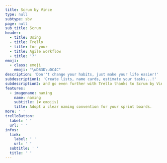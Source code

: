 ```yaml
---
title: Scrum by Vince
type: null
subtype: sbv
page: null
sub_title: Scrum
header:
  - title: Using
  - title: Trello
  - title: for your
  - title: Agile workflow
  - title: '?'
emoji:
  - class: emoji
    emoji: "\uD83D\uDC4C"
description: 'Don''t change your habits, just make your life easier!'
subdescription1: 'Create lists, name cards, estimate your tasks...!'
subdescription2: and go even further with Trello thanks to Scrum by Vince
features:
  - imagename: naming
    name: naming
    subtitle: (❤ emojis)
    title: Adopt a clear naming convention for your sprint boards.
more: ' '
trelloButton:
  label: ' '
  url: ' '
infos:
  link:
    label: ' '
    url: ' '
  subtitle: ' '
  title: ' '
---
```


